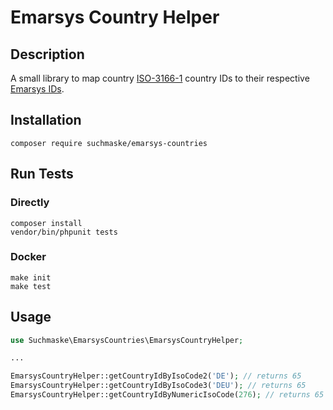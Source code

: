 # Emarsys Country Helper

## Description

A small library to map country [ISO-3166-1](https://en.wikipedia.org/wiki/List_of_ISO_3166_country_codes) country IDs to their respective [Emarsys IDs](https://help.emarsys.com/hc/en-us/articles/115004634749-single-choice-fields-and-their-values).

## Installation

```
composer require suchmaske/emarsys-countries
```

## Run Tests

### Directly 


```
composer install
vendor/bin/phpunit tests
```

### Docker

```
make init
make test
```

## Usage

```php
use Suchmaske\EmarsysCountries\EmarsysCountryHelper;

...

EmarsysCountryHelper::getCountryIdByIsoCode2('DE'); // returns 65
EmarsysCountryHelper::getCountryIdByIsoCode3('DEU'); // returns 65 
EmarsysCountryHelper::getCountryIdByNumericIsoCode(276); // returns 65
```